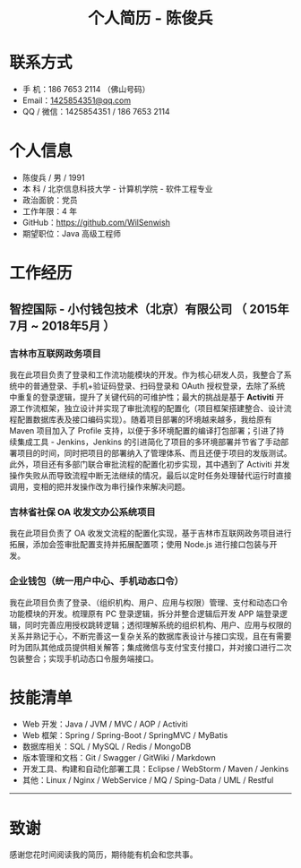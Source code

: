 # **<center> 个人简历 - 陈俊兵 </center>**


# 联系方式

- 手 机：186 7653 2114 （佛山号码）
- Email：<1425854351@qq.com>
- QQ / 微信：1425854351 / 186 7653 2114


# 个人信息

 - 陈俊兵 / 男 / 1991 
 - 本 科 / 北京信息科技大学 - 计算机学院 - 软件工程专业
 - 政治面貌：党员
 - 工作年限：4 年
 - GitHub：<https://github.com/WilSenwish>
 - 期望职位：Java 高级工程师


# 工作经历

## 智控国际 - 小付钱包技术（北京）有限公司 （ 2015年7月 ~ 2018年5月 ）

### 吉林市互联网政务项目 
我在此项目负责了登录和工作流功能模块的开发。作为核心研发人员，我整合了系统中的普通登录、手机+验证码登录、扫码登录和 OAuth 授权登录，去除了系统中重复的登录逻辑，提升了关键代码的可维护性；最大的挑战是基于 **Activiti** 开源工作流框架，独立设计并实现了审批流程的配置化（项目框架搭建整合、设计流程配置数据库表及接口编码实现）。随着项目部署的环境越来越多，我给原有 Maven 项目加入了 Profile 支持，以便于多环境配置的编译打包部署；引进了持续集成工具 - Jenkins，Jenkins 的引进简化了项目的多环境部署并节省了手动部署项目的时间，同时把项目的部署纳入了管理体系、而且还便于项目的发版测试。此外，项目还有多部门联合审批流程的配置化初步实现，其中遇到了 Activiti 并发操作失败从而导致流程中断无法继续的情况，最后以定时任务处理替代运行时直接调用，变相的把并发操作改为串行操作来解决问题。

### 吉林省社保 OA 收发文办公系统项目 
我在此项目负责了 OA 收发文流程的配置化实现，基于吉林市互联网政务项目进行拓展，添加会签审批配置支持并拓展配置项；使用 Node.js 进行接口包装与开发。 

### 企业钱包（统一用户中心、手机动态口令）
我在此项目负责了登录、（组织机构、用户、应用与权限）管理、支付和动态口令功能模块的开发。梳理原有 PC 登录逻辑，拆分并整合逻辑后开发 APP 端登录逻辑，同时完善应用授权跳转逻辑；透彻理解系统的组织机构、用户、应用与权限的关系并熟记于心，不断完善这一复杂关系的数据库表设计与接口实现，且在有需要时为团队其他成员提供相关解答；集成微信与支付宝支付接口，并对接口进行二次包装整合；实现手机动态口令服务端接口。


# 技能清单

- Web 开发：Java / JVM / MVC / AOP / Activiti
- Web 框架：Spring / Spring-Boot / SpringMVC / MyBatis
- 数据库相关：SQL / MySQL / Redis / MongoDB
- 版本管理和文档：Git / Swagger / GitWiki / Markdown
- 开发工具、构建和自动化部署工具：Eclipse / WebStorm / Maven / Jenkins
- 其他：Linux / Nginx / WebService / MQ / Sping-Data / UML / Restful


---      
# 致谢
感谢您花时间阅读我的简历，期待能有机会和您共事。


